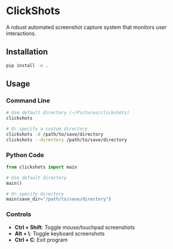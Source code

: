 # ClickShots

A robust automated screenshot capture system that monitors user interactions.

## Installation

```bash
pip install -e .
```

## Usage

### Command Line

```bash
# Use default directory (~/Pictures/clickshots)
clickshots

# Or specify a custom directory
clickshots -d /path/to/save/directory
clickshots --directory /path/to/save/directory
```

### Python Code

```python
from clickshots import main

# Use default directory
main()

# Or specify directory
main(save_dir="/path/to/save/directory")
```

### Controls

- **Ctrl + Shift**: Toggle mouse/touchpad screenshots
- **Alt + \\**: Toggle keyboard screenshots
- **Ctrl + C**: Exit program

